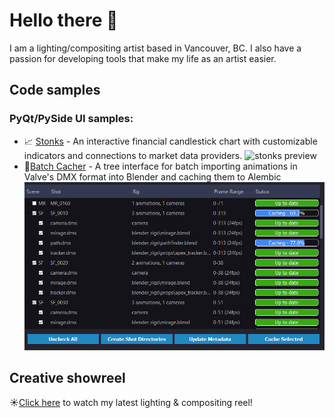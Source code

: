 # Hello there 👋

I am a lighting/compositing artist based in Vancouver, BC. I also have a passion for developing tools that make my life as an artist easier.

## Code samples

### PyQt/PySide UI samples:

- 📈 [Stonks](https://github.com/Almie/code-samples/tree/main/qt_python_example/stonks) - An interactive financial candlestick chart with customizable indicators and connections to market data providers.
![stonks preview](https://raw.githubusercontent.com/Almie/code-samples/refs/heads/main/qt_python_example/stonks_preview.gif)
- 📁[Batch Cacher](https://github.com/Almie/code-samples/tree/main/qt_python_example/batchcacher) - A tree interface for batch importing animations in Valve's DMX format into Blender and caching them to Alembic
![batchcacher_preview](https://github.com/Almie/code-samples/blob/main/qt_python_example/batchcacher_preview.gif?raw=true)

## Creative showreel

☀️[Click here](https://vimeo.com/218146582) to watch my latest lighting & compositing reel!
